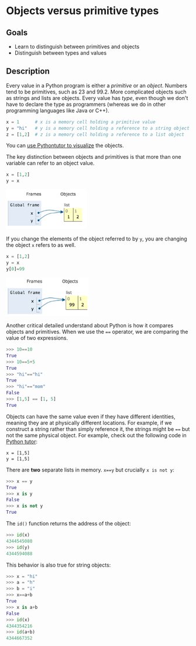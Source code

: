 # Objects versus primitive types

## Goals

* Learn to distinguish between primitives and objects
* Distinguish between types and values

## Description

Every value in a Python program is either a *primitive* or an *object*.  Numbers tend to be primitives, such as 23 and 99.2. More complicated objects such as strings and lists are objects. Every value has *type*, even though we don't have to declare the type as programmers (whereas we do in other programming languages like Java or C++).

```python
x = 1      # x is a memory cell holding a primitive value
y = "hi"   # y is a memory cell holding a reference to a string object
z = [1,2]  # z is a memory cell holding a reference to a list object
```

You can <a href="http://www.pythontutor.com/live.html#code=y+%3D+%22hi%22%0Az+%3D+%5B1,2%5D&mode=display&origin=opt-live.js&cumulative=false&heapPrimitives=true&textReferences=false&py=2&rawInputLstJSON=%5B%5D&curInstr=2">use Pythontutor to visualize</a> the objects.

The key distinction between objects and primitives is that more than one variable can refer to an object value.

```python
x = [1,2]
y = x
```

<img src=figures/shared-obj.png width=220>

If you change the elements of the object referred to by `y`, you are changing the object `x` refers to as well.

```python
x = [1,2]
y = x
y[0]=99
```

<img src=figures/shared-obj2.png width=225>

Another critical detailed understand about Python is how it compares objects and primitives. When we use the `==` operator, we are comparing the value of two expressions.

```python
>>> 10==10
True
>>> 10==5+5
True
>>> "hi"=="hi"
True
>>> "hi"=="mom"
False
>>> [1,5] == [1, 5]
True
```

Objects can have the same value even if they have different identities, meaning they are at physically different locations. For example, if we construct a string rather than simply reference it, the strings might be `==` but not the same physical object. For example, check out the following code in <a href="http://www.pythontutor.com/live.html#code=x+%3D+%5B1,5%5D%0Ay+%3D+%5B1,5%5D&mode=display&origin=opt-live.js&cumulative=false&heapPrimitives=false&textReferences=false&py=2&rawInputLstJSON=%5B%5D&curInstr=2">Python tutor</a>:

```
x = [1,5]
y = [1,5]
```

There are **two** separate lists in memory. `x==y` but crucially `x is not y`:

```python
>>> x == y
True
>>> x is y
False
>>> x is not y
True
```

The `id()` function returns the address of the object:

```python
>>> id(x)
4344545080
>>> id(y)
4344594088
```

This behavior is also true for string objects:

```python
>>> x = "hi"
>>> a = "h"
>>> b = "i"
>>> x==a+b
True
>>> x is a+b
False
>>> id(x)
4344354216
>>> id(a+b)
4344667352
```